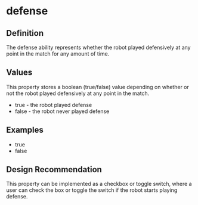 # defense

## Definition
The defense ability represents whether the robot played defensively at any point in the match for any amount of time.

## Values
This property stores a boolean (true/false) value depending on whether or not the robot played defensively at any point in the match.
- true - the robot played defense
- false - the robot never played defense

## Examples
- true
- false

## Design Recommendation
This property can be implemented as a checkbox or toggle switch, where a user can check the box or toggle the switch if the robot starts playing defense.
